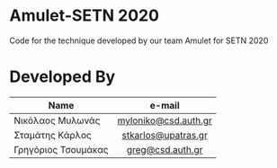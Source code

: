 # Amulet-SETN 2020

Code for the technique developed by our team Amulet for SETN 2020

# Developed By

|    Name     | e-mail          |
| ------------- |:-------------:|
| Νικόλαος Μυλωνάς     | myloniko@csd.auth.gr|
| Σταμάτης Κάρλος      | stkarlos@upatras.gr |
| Γρηγόριος Τσουμάκας  | greg@csd.auth.gr    |

